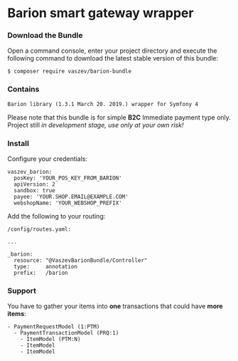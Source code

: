# Barion smart gateway wrapper

### Download the Bundle

Open a command console, enter your project directory and execute the
following command to download the latest stable version of this bundle:

```console
$ composer require vaszev/barion-bundle
```

### Contains

    Barion library (1.3.1 March 20. 2019.) wrapper for Symfony 4

Please note that this bundle is for simple **B2C** Immediate payment type only. Project still *in development stage, use only at your own risk!* 

### Install

Configure your credentials:

    vaszev_barion:
      posKey: 'YOUR_POS_KEY_FROM_BARION'
      apiVersion: 2
      sandbox: true
      payee: 'YOUR.SHOP.EMAIL@EXAMPLE.COM'
      webshopName: 'YOUR_WEBSHOP_PREFIX'

Add the following to your routing:

    /config/routes.yaml:
    
    ...
    
    _barion:
      resource: "@VaszevBarionBundle/Controller"
      type:     annotation
      prefix:   /barion

### Support

You have to gather your items into **one** transactions that could have **more items**:

    - PaymentRequestModel (1:PTM)
      - PaymentTransactionModel (PRQ:1)
        - ItemModel (PTM:N)
        - ItemModel
        - ItemModel
